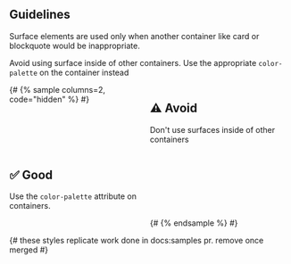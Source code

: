## Guidelines

Surface elements are used only when another container like card or blockquote would be inappropriate.

Avoid using surface inside of other containers. Use the appropriate `color-palette` on the container instead

<rh-surface class="sample" style="--columns:2;" color-palette="lightest">
{# {% sample columns=2, code="hidden" %} #}
  <rh-card>
    <h2 slot="header">⚠️ Avoid</h2>
    <rh-surface color-palette="dark">
      <p>Don't use surfaces inside of other containers</p>
    </rh-surface>
  </rh-card>

  <rh-card color-palette="dark">
    <h2 slot="header">✅ Good</h2>
    <p>Use the <code>color-palette</code> attribute on containers.</p>
  </rh-card>
  <pf-icon icon="circle-check" size="lg" class="do"></pf-icon>
  <pf-icon icon="circle-exclamation" size="lg" class="dont"></pf-icon>
{# {% endsample %} #}
</rh-surface>

<script type="module">
import '@rhds/elements/rh-surface/rh-surface.js';
import '@rhds/elements/rh-card/rh-card.js';
</script>

{# these styles replicate work done in docs:samples pr. remove once merged #}
<style>
.sample {
  display: grid;
  padding: var(--rh-space-4xl);
  :host(.compact) & {
    padding: var(--rh-space-2xl);
  }
  border-radius: var(--rh-border-radius-default);
  border: var(--rh-border-width-sm) solid var(--rh-color-border-subtle-on-light);
  gap: var(--rh-space-md);
  grid-template-columns: repeat(var(--columns, 1), 1fr);
  :host(.dont) & {
    border-color: var(--rh-color-red-500);
  }
  @media (min-width: 992px) { /* --rh-media-md */
    padding: var(--rh-space-7xl);
    gap: var(--rh-space-lg);
  }
}
pf-icon.do {
  color: var(--rh-color-green-50);
  justify-self: center;
}

pf-icon.dont {
  color: var(--rh-color-red-50);
  justify-self: center;
}
</style>
